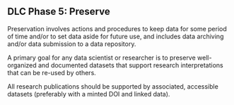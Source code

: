 ##  DLC Phase 5: Preserve

Preservation involves actions and procedures to keep data for some period of time and/or to set data aside for future use, and includes data archiving and/or data submission to a data repository.

A primary goal for any data scientist or researcher is to preserve well-organized and documented datasets that support research interpretations that can be re-used by others.

All research publications should be supported by associated, accessible datasets (preferably with a minted DOI and linked data).
